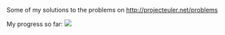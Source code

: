 Some of my solutions to the problems on http://projecteuler.net/problems

My progress so far:
[<img src="http://i.imgur.com/PBEC7Do.png">](http://i.imgur.com/PBEC7Do.png)
